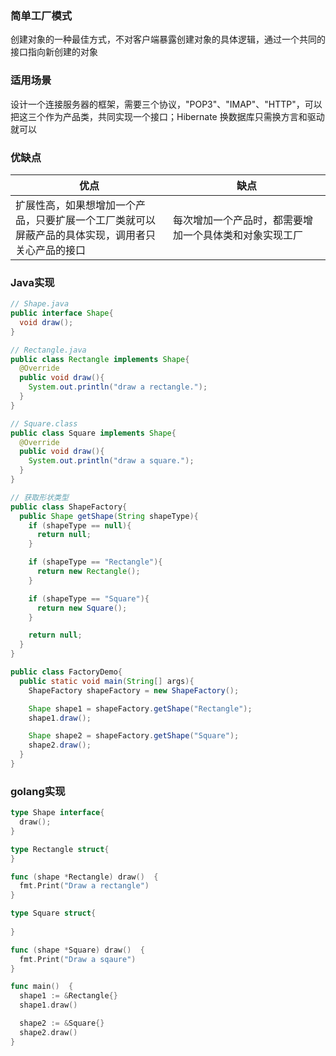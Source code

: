 ### 简单工厂模式
创建对象的一种最佳方式，不对客户端暴露创建对象的具体逻辑，通过一个共同的接口指向新创建的对象

### 适用场景
设计一个连接服务器的框架，需要三个协议，"POP3"、"IMAP"、"HTTP"，可以把这三个作为产品类，共同实现一个接口；Hibernate 换数据库只需换方言和驱动就可以

### 优缺点
优点| 缺点
-|-
扩展性高，如果想增加一个产品，只要扩展一个工厂类就可以</br>屏蔽产品的具体实现，调用者只关心产品的接口 | 每次增加一个产品时，都需要增加一个具体类和对象实现工厂

### Java实现

```Java
// Shape.java
public interface Shape{
  void draw();
}
```

```Java
// Rectangle.java
public class Rectangle implements Shape{
  @Override
  public void draw(){
    System.out.println("draw a rectangle.");
  }
}
```

```Java
// Square.class
public class Square implements Shape{
  @Override
  public void draw(){
    System.out.println("draw a square.");
  }
}
```

```Java
// 获取形状类型
public class ShapeFactory{
  public Shape getShape(String shapeType){
    if (shapeType == null){
      return null;
    }

    if (shapeType == "Rectangle"){
      return new Rectangle();
    }

    if (shapeType == "Square"){
      return new Square();
    }

    return null;
  }
}

```

```Java
public class FactoryDemo{
  public static void main(String[] args){
    ShapeFactory shapeFactory = new ShapeFactory();

    Shape shape1 = shapeFactory.getShape("Rectangle");
    shape1.draw();

    Shape shape2 = shapeFactory.getShape("Square");
    shape2.draw();
  }
}
```

### golang实现

```go
type Shape interface{
  draw();
}

type Rectangle struct{  
}

func (shape *Rectangle) draw()  {
  fmt.Print("Draw a rectangle")
}

type Square struct{
  
}

func (shape *Square) draw()  {
  fmt.Print("Draw a sqaure")
}

func main()  {
  shape1 := &Rectangle{}
  shape1.draw()

  shape2 := &Square{}
  shape2.draw()
}
```
